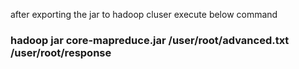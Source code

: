 after exporting the jar to hadoop cluser execute below command

### hadoop jar core-mapreduce.jar /user/root/advanced.txt /user/root/response

